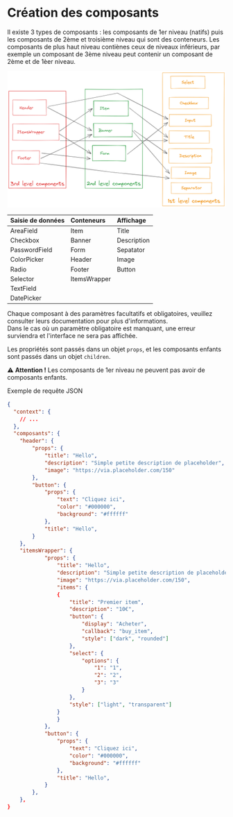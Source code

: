 # Création des composants

Il existe 3 types de composants : les composants de 1er niveau (natifs) puis les composants de 2ème et troisième niveau qui sont des conteneurs.
Les composants de plus haut niveau contiènes ceux de niveaux inférieurs, par exemple un composant de 3ème niveau peut contenir un composant de 2ème et de 1èer niveau.

![image info](../../static/img/components-schema.png)

| Saisie de données | Conteneurs   | Affichage   |
| :---------------- | :----------- | :---------- |
| AreaField         | Item         | Title       |
| Checkbox          | Banner       | Description |
| PasswordField     | Form         | Sepatator   |
| ColorPicker       | Header       | Image       |
| Radio             | Footer       | Button      |
| Selector          | ItemsWrapper |             |
| TextField         |              |             |
| DatePicker        |              |             |
 
Chaque composant à des paramètres facultatifs et obligatoires, veuillez consulter leurs documentation pour plus d'informations.  
Dans le cas où un paramètre obligatoire est manquant, une erreur surviendra et l'interface ne sera pas affichée.

Les propriétés sont passés dans un objet `props`, et les composants enfants sont passés dans un objet `children`.

:warning: **Attention !** Les composants de 1er niveau ne peuvent pas avoir de composants enfants.

Exemple de requête JSON

```json title="Request.json"
{
  "context": {
    // ...
  },
  "composants": {
    "header": {
        "props": {
            "title": "Hello",
            "description": "Simple petite description de placeholder",
            "image": "https://via.placeholder.com/150"
        },
        "button": {
            "props": {
                "text": "Cliquez ici",
                "color": "#000000",
                "background": "#ffffff"
            },
            "title": "Hello",
        }
    },
    "itemsWrapper": {
            "props": {
                "title": "Hello",
                "description": "Simple petite description de placeholder",
                "image": "https://via.placeholder.com/150",
                "items": {
                {
                    "title": "Premier item",
                    "description": "10€",
                    "button": {
                        "display": "Acheter",
                        "callback": "buy_item",
                        "style": ["dark", "rounded"]
                    },
                    "select": {
                        "options": {
                            "1": "1",
                            "2": "2",
                            "3": "3"
                        }
                    },
                    "style": ["light", "transparent"]
                }
                }
            },
            "button": {
                "props": {
                    "text": "Cliquez ici",
                    "color": "#000000",
                    "background": "#ffffff"
                },
                "title": "Hello",
            }
        },
    },
}
```
